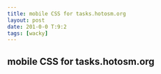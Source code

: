 ```yaml
---
title: mobile CSS for tasks.hotosm.org
layout: post
date: 201-0-0 T:9:2
tags: [wacky]
---
```

## mobile CSS for tasks.hotosm.org

